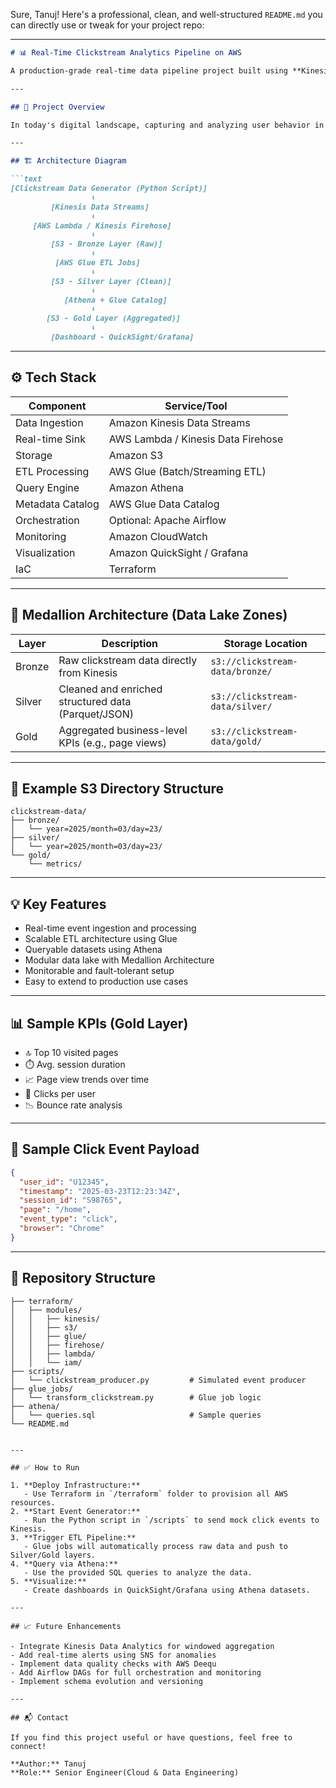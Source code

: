 Sure, Tanuj! Here's a professional, clean, and well-structured `README.md` you can directly use or tweak for your project repo:

---

```markdown
# 📊 Real-Time Clickstream Analytics Pipeline on AWS

A production-grade real-time data pipeline project built using **Kinesis Data Streams**, **AWS Glue**, and **Athena** to simulate and analyze user clickstream data in real time. This project demonstrates modern **streaming data architectures** and incorporates the **Medallion Architecture** (Bronze → Silver → Gold layers) for scalable and maintainable analytics.

---

## 🚀 Project Overview

In today's digital landscape, capturing and analyzing user behavior in real-time is crucial for business insights and personalization. This project simulates clickstream events (e.g., page views, user clicks) from a website or app and processes them through a real-time AWS pipeline for storage, transformation, and analytics.

---

## 🏗️ Architecture Diagram

```text
[Clickstream Data Generator (Python Script)]
                  ⬇️
         [Kinesis Data Streams]
                  ⬇️
     [AWS Lambda / Kinesis Firehose]
                  ⬇️
         [S3 - Bronze Layer (Raw)]
                  ⬇️
          [AWS Glue ETL Jobs]
                  ⬇️
         [S3 - Silver Layer (Clean)]
                  ⬇️
            [Athena + Glue Catalog]
                  ⬇️
        [S3 - Gold Layer (Aggregated)]
                  ⬇️
         [Dashboard - QuickSight/Grafana]
```

---

## ⚙️ Tech Stack

| Component         | Service/Tool                     |
|------------------|----------------------------------|
| Data Ingestion    | Amazon Kinesis Data Streams      |
| Real-time Sink    | AWS Lambda / Kinesis Data Firehose |
| Storage           | Amazon S3                        |
| ETL Processing    | AWS Glue (Batch/Streaming ETL)   |
| Query Engine      | Amazon Athena                    |
| Metadata Catalog  | AWS Glue Data Catalog            |
| Orchestration     | Optional: Apache Airflow         |
| Monitoring        | Amazon CloudWatch                |
| Visualization     | Amazon QuickSight / Grafana      |
| IaC               | Terraform                        |

---

## 🧱 Medallion Architecture (Data Lake Zones)

| Layer   | Description                                          | Storage Location                |
|--------|------------------------------------------------------|----------------------------------|
| Bronze | Raw clickstream data directly from Kinesis            | `s3://clickstream-data/bronze/` |
| Silver | Cleaned and enriched structured data (Parquet/JSON)   | `s3://clickstream-data/silver/` |
| Gold   | Aggregated business-level KPIs (e.g., page views)     | `s3://clickstream-data/gold/`   |

---

## 📁 Example S3 Directory Structure

```
clickstream-data/
├── bronze/
│   └── year=2025/month=03/day=23/
├── silver/
│   └── year=2025/month=03/day=23/
└── gold/
    └── metrics/
```

---

## 💡 Key Features

- Real-time event ingestion and processing
- Scalable ETL architecture using Glue
- Queryable datasets using Athena
- Modular data lake with Medallion Architecture
- Monitorable and fault-tolerant setup
- Easy to extend to production use cases

---

## 📊 Sample KPIs (Gold Layer)

- 🔝 Top 10 visited pages
- ⏱️ Avg. session duration
- 📈 Page view trends over time
- 👤 Clicks per user
- 📉 Bounce rate analysis

---

## 🔢 Sample Click Event Payload

```json
{
  "user_id": "U12345",
  "timestamp": "2025-03-23T12:23:34Z",
  "session_id": "S98765",
  "page": "/home",
  "event_type": "click",
  "browser": "Chrome"
}
```

---

## 📂 Repository Structure

```
├── terraform/
│   ├── modules/
│   │   ├── kinesis/
│   │   ├── s3/
│   │   ├── glue/
│   │   ├── firehose/
│   │   ├── lambda/
│   │   └── iam/
├── scripts/
│   └── clickstream_producer.py         # Simulated event producer
├── glue_jobs/
│   └── transform_clickstream.py        # Glue job logic
├── athena/
│   └── queries.sql                     # Sample queries
└── README.md


---

## ✅ How to Run

1. **Deploy Infrastructure:**
   - Use Terraform in `/terraform` folder to provision all AWS resources.
2. **Start Event Generator:**
   - Run the Python script in `/scripts` to send mock click events to Kinesis.
3. **Trigger ETL Pipeline:**
   - Glue jobs will automatically process raw data and push to Silver/Gold layers.
4. **Query via Athena:**
   - Use the provided SQL queries to analyze the data.
5. **Visualize:**
   - Create dashboards in QuickSight/Grafana using Athena datasets.

---

## 📈 Future Enhancements

- Integrate Kinesis Data Analytics for windowed aggregation
- Add real-time alerts using SNS for anomalies
- Implement data quality checks with AWS Deequ
- Add Airflow DAGs for full orchestration and monitoring
- Implement schema evolution and versioning

---

## 📬 Contact

If you find this project useful or have questions, feel free to connect!

**Author:** Tanuj  
**Role:** Senior Engineer(Cloud & Data Engineering)